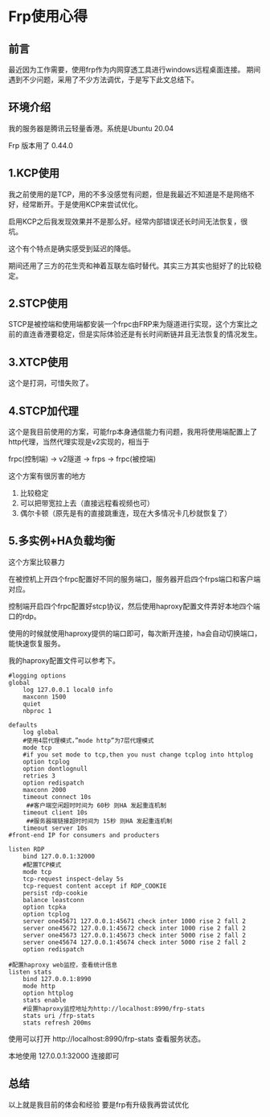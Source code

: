 # Frp使用心得

## 前言

最近因为工作需要，使用frp作为内网穿透工具进行windows远程桌面连接。
期间遇到不少问题，采用了不少方法调优，于是写下此文总结下。


## 环境介绍

我的服务器是腾讯云轻量香港。系统是Ubuntu 20.04

Frp 版本用了 0.44.0

## 1.KCP使用

我之前使用的是TCP，用的不多没感觉有问题，但是我最近不知道是不是网络不好，经常断开。于是使用KCP来尝试优化。

启用KCP之后我发现效果并不是那么好。经常内部错误还长时间无法恢复，很坑。

这个有个特点是确实感受到延迟的降低。

期间还用了三方的花生壳和神着互联左临时替代。其实三方其实也挺好了的比较稳定。


## 2.STCP使用

STCP是被控端和使用端都安装一个frpc由FRP来为隧道进行实现，这个方案比之前的直连香港要稳定，但是实际体验还是有长时间断链并且无法恢复的情况发生。

## 3.XTCP使用

这个是打洞，可惜失败了。

## 4.STCP加代理

这个是我目前使用的方案，可能frp本身通信能力有问题，我用将使用端配置上了http代理，当然代理实现是v2实现的，相当于

frpc(控制端) -> v2隧道 -> frps -> frpc(被控端)

这个方案有很厉害的地方
1. 比较稳定
2. 可以把带宽拉上去（直接远程看视频也可）
3. 偶尔卡顿（原先是有的直接跳重连，现在大多情况卡几秒就恢复了）


## 5.多实例+HA负载均衡

这个方案比较暴力

在被控机上开四个frpc配置好不同的服务端口，服务器开启四个frps端口和客户端对应。

控制端开启四个frpc配置好stcp协议，然后使用haproxy配置文件弄好本地四个端口的rdp。

使用的时候就使用haproxy提供的端口即可，每次断开连接，ha会自动切换端口，能快速恢复服务。

我的haproxy配置文件可以参考下。

```text
#logging options
global
    log 127.0.0.1 local0 info
    maxconn 1500
    quiet
    nbproc 1

defaults
    log global
    #使用4层代理模式，”mode http”为7层代理模式
    mode tcp
    #if you set mode to tcp,then you nust change tcplog into httplog
    option tcplog
    option dontlognull
    retries 3
    option redispatch
    maxconn 2000
    timeout connect 10s
     ##客户端空闲超时时间为 60秒 则HA 发起重连机制
    timeout client 10s
     ##服务器端链接超时时间为 15秒 则HA 发起重连机制
    timeout server 10s 
#front-end IP for consumers and producters

listen RDP
    bind 127.0.0.1:32000
    #配置TCP模式
    mode tcp
    tcp-request inspect-delay 5s
    tcp-request content accept if RDP_COOKIE
    persist rdp-cookie
    balance leastconn
    option tcpka
    option tcplog
    server one45671	127.0.0.1:45671 check inter 1000 rise 2 fall 2
    server one45672	127.0.0.1:45672 check inter 1000 rise 2 fall 2
    server one45673	127.0.0.1:45673 check inter 5000 rise 2 fall 2
    server one45674	127.0.0.1:45674 check inter 5000 rise 2 fall 2
    option redispatch
        
#配置haproxy web监控，查看统计信息
listen stats
    bind 127.0.0.1:8990
    mode http
    option httplog
    stats enable
    #设置haproxy监控地址为http://localhost:8990/frp-stats
    stats uri /frp-stats
    stats refresh 200ms
```

使用可以打开 http://localhost:8990/frp-stats 查看服务状态。

本地使用 127.0.0.1:32000 连接即可




## 总结
以上就是我目前的体会和经验
要是frp有升级我再尝试优化